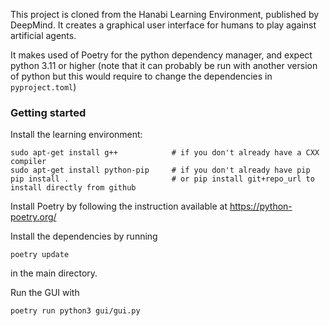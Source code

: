 This project is cloned from the Hanabi Learning Environment, published by DeepMind. 
It creates a graphical user interface for humans to play against artificial agents. 

It makes used of Poetry for the python dependency manager, and expect python 3.11 or higher (note that it can probably 
be run with another version of python but this would require to change the dependencies in `pyproject.toml`)

### Getting started
Install the learning environment:
```
sudo apt-get install g++            # if you don't already have a CXX compiler
sudo apt-get install python-pip     # if you don't already have pip
pip install .                       # or pip install git+repo_url to install directly from github
```
Install Poetry by following the instruction available at https://python-poetry.org/

Install the dependencies by running
```
poetry update
```
in the main directory. 

Run the GUI with 

```
poetry run python3 gui/gui.py
```


